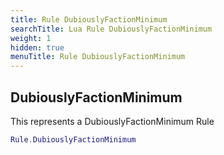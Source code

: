 ```yaml
---
title: Rule DubiouslyFactionMinimum
searchTitle: Lua Rule DubiouslyFactionMinimum
weight: 1
hidden: true
menuTitle: Rule DubiouslyFactionMinimum
---
```

## DubiouslyFactionMinimum

This represents a DubiouslyFactionMinimum Rule
```lua
Rule.DubiouslyFactionMinimum
```